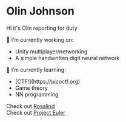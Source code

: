# Olin Johnson

<!--
**olinjohnson/olinjohnson** is a ✨ _special_ ✨ repository because its `README.md` (this file) appears on your GitHub profile.

Here are some ideas to get you started:

- 🌱 I’m currently learning ...
- 👯 I’m looking to collaborate on ...
- 🤔 I’m looking for help with ...
- 💬 Ask me about ...
- 📫 How to reach me: ...
- ⚡ Fun fact: ...
-->
Hi it's Olin reporting for duty

🔭 I’m currently working on:
<ul>
  <li>Unity multiplayer/networking</li>
  <li>A simple handwritten digit neural network</li>
</ul>

🌱 I’m currently learning:
<ul>
  <li>[CTF!](https://picoctf.org)</li>
  <li>Game theory</li>
  <li>NN programming</li>
</ul>

Check out [Rosalind](https://rosalind.info) <br/>
Check out [Project Euler](https://projecteuler.net)
